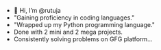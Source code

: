 - 👋 Hi, I’m @rutuja
- "Gaining proficiency in coding languages."
- "Wrapped up my Python programming language."
- Done with 2 mini and 2 mega projects. 
- Consistently solving problems on GFG platform...


<!---
saee445/saee445 is a ✨ special ✨ repository because its `README.md` (this file) appears on your GitHub profile.
You can click the Preview link to take a look at your changes.
--->
